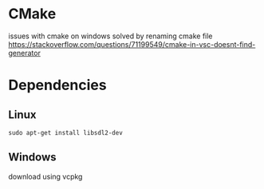# CMake 

issues with cmake on windows solved by renaming cmake file https://stackoverflow.com/questions/71199549/cmake-in-vsc-doesnt-find-generator

# Dependencies
## Linux
```sudo apt-get install libsdl2-dev```

## Windows
download using vcpkg